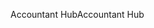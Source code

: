 <span data-ttu-id="81459-101">Accountant Hub</span><span class="sxs-lookup"><span data-stu-id="81459-101">Accountant Hub</span></span>
